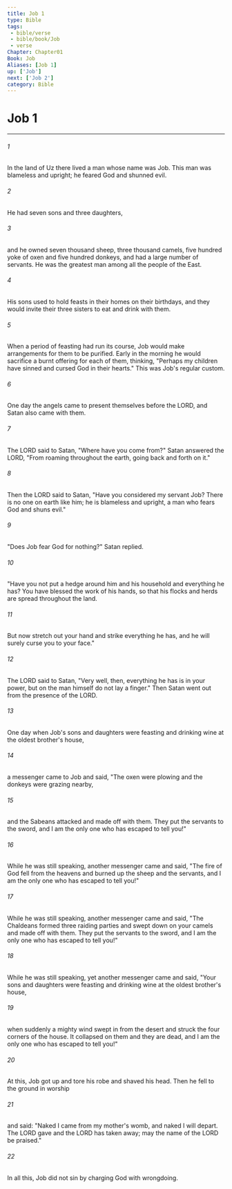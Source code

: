 ```yaml
---
title: Job 1
type: Bible
tags:
 - bible/verse
 - bible/book/Job
 - verse
Chapter: Chapter01
Book: Job
Aliases: [Job 1]
up: ['Job']
next: ['Job 2']
category: Bible
---
```

# Job 1

***


###### 1 
In the land of Uz there lived a man whose name was Job. This man was blameless and upright; he feared God and shunned evil. 

###### 2 
He had seven sons and three daughters, 

###### 3 
and he owned seven thousand sheep, three thousand camels, five hundred yoke of oxen and five hundred donkeys, and had a large number of servants. He was the greatest man among all the people of the East. 

###### 4 
His sons used to hold feasts in their homes on their birthdays, and they would invite their three sisters to eat and drink with them. 

###### 5 
When a period of feasting had run its course, Job would make arrangements for them to be purified. Early in the morning he would sacrifice a burnt offering for each of them, thinking, "Perhaps my children have sinned and cursed God in their hearts." This was Job's regular custom. 

###### 6 
One day the angels came to present themselves before the LORD, and Satan also came with them. 

###### 7 
The LORD said to Satan, "Where have you come from?" Satan answered the LORD, "From roaming throughout the earth, going back and forth on it." 

###### 8 
Then the LORD said to Satan, "Have you considered my servant Job? There is no one on earth like him; he is blameless and upright, a man who fears God and shuns evil." 

###### 9 
"Does Job fear God for nothing?" Satan replied. 

###### 10 
"Have you not put a hedge around him and his household and everything he has? You have blessed the work of his hands, so that his flocks and herds are spread throughout the land. 

###### 11 
But now stretch out your hand and strike everything he has, and he will surely curse you to your face." 

###### 12 
The LORD said to Satan, "Very well, then, everything he has is in your power, but on the man himself do not lay a finger." Then Satan went out from the presence of the LORD. 

###### 13 
One day when Job's sons and daughters were feasting and drinking wine at the oldest brother's house, 

###### 14 
a messenger came to Job and said, "The oxen were plowing and the donkeys were grazing nearby, 

###### 15 
and the Sabeans attacked and made off with them. They put the servants to the sword, and I am the only one who has escaped to tell you!" 

###### 16 
While he was still speaking, another messenger came and said, "The fire of God fell from the heavens and burned up the sheep and the servants, and I am the only one who has escaped to tell you!" 

###### 17 
While he was still speaking, another messenger came and said, "The Chaldeans formed three raiding parties and swept down on your camels and made off with them. They put the servants to the sword, and I am the only one who has escaped to tell you!" 

###### 18 
While he was still speaking, yet another messenger came and said, "Your sons and daughters were feasting and drinking wine at the oldest brother's house, 

###### 19 
when suddenly a mighty wind swept in from the desert and struck the four corners of the house. It collapsed on them and they are dead, and I am the only one who has escaped to tell you!" 

###### 20 
At this, Job got up and tore his robe and shaved his head. Then he fell to the ground in worship 

###### 21 
and said: "Naked I came from my mother's womb, and naked I will depart. The LORD gave and the LORD has taken away; may the name of the LORD be praised." 

###### 22 
In all this, Job did not sin by charging God with wrongdoing. 
